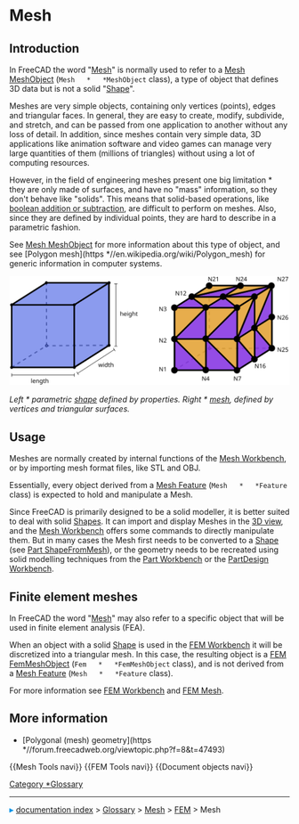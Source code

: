 # Mesh
## Introduction

In FreeCAD the word \"[Mesh](Mesh.md)\" is normally used to refer to a [Mesh MeshObject](Mesh_MeshObject.md) (`Mesh   *   *MeshObject` class), a type of object that defines 3D data but is not a solid \"[Shape](Shape.md)\".

Meshes are very simple objects, containing only vertices (points), edges and triangular faces. In general, they are easy to create, modify, subdivide, and stretch, and can be passed from one application to another without any loss of detail. In addition, since meshes contain very simple data, 3D applications like animation software and video games can manage very large quantities of them (millions of triangles) without using a lot of computing resources.

However, in the field of engineering meshes present one big limitation   * they are only made of surfaces, and have no \"mass\" information, so they don\'t behave like \"solids\". This means that solid-based operations, like [boolean addition or subtraction](Part_Boolean.md), are difficult to perform on meshes. Also, since they are defined by individual points, they are hard to describe in a parametric fashion.

See [Mesh MeshObject](Mesh_MeshObject.md) for more information about this type of object, and see [Polygon mesh](https   *//en.wikipedia.org/wiki/Polygon_mesh) for generic information in computer systems.

![](images/Shape_and_mesh.svg )



*Left   * parametric [shape](Shape.md) defined by properties. Right   * [mesh](Mesh.md), defined by vertices and triangular surfaces.*

## Usage

Meshes are normally created by internal functions of the [Mesh Workbench](Mesh_Workbench.md), or by importing mesh format files, like STL and OBJ.

Essentially, every object derived from a [Mesh Feature](Mesh_Feature.md) (`Mesh   *   *Feature` class) is expected to hold and manipulate a Mesh.

Since FreeCAD is primarily designed to be a solid modeller, it is better suited to deal with solid [Shapes](Shape.md). It can import and display Meshes in the [3D view](3D_view.md), and the [Mesh Workbench](Mesh_Workbench.md) offers some commands to directly manipulate them. But in many cases the Mesh first needs to be converted to a [Shape](Shape.md) (see [Part ShapeFromMesh](Part_ShapeFromMesh.md)), or the geometry needs to be recreated using solid modelling techniques from the [Part Workbench](Part_Workbench.md) or the [PartDesign Workbench](PartDesign_Workbench.md).

## Finite element meshes 

In FreeCAD the word \"[Mesh](Mesh.md)\" may also refer to a specific object that will be used in finite element analysis (FEA).

When an object with a solid [Shape](Shape.md) is used in the [FEM Workbench](FEM_Workbench.md) it will be discretized into a triangular mesh. In this case, the resulting object is a [FEM FemMeshObject](FEM_Mesh.md) (`Fem   *   *FemMeshObject` class), and is not derived from a [Mesh Feature](Mesh_Feature.md) (`Mesh   *   *Feature` class).

For more information see [FEM Workbench](FEM_Workbench.md) and [FEM Mesh](FEM_Mesh.md).

## More information 

-   [Polygonal (mesh) geometry](https   *//forum.freecadweb.org/viewtopic.php?f=8&t=47493)

 {{Mesh Tools navi}} {{FEM Tools navi}} {{Document objects navi}} 

[Category   *Glossary](Category_Glossary.md)



---
![](images/Right_arrow.png) [documentation index](../README.md) > [Glossary](Category_Glossary.md) > [Mesh](Category_Mesh.md) > [FEM](Category_FEM.md) > Mesh
